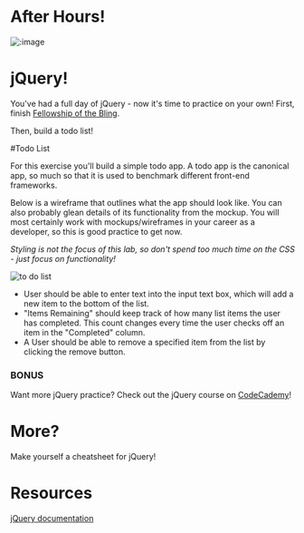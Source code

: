 # After Hours!

![:image](http://www.mixcrate.com/img/ugc/covers/1/0/10311513_l.jpg?v=219201637)

# jQuery!

You've had a full day of jQuery - now it's time to practice on your own! First, finish [Fellowship of the Bling](../10_jquery_lab/readme.md).

Then, build a todo list!

#Todo List

For this exercise you'll build a simple todo app. A todo app is the canonical app, so much so that it is used to benchmark different front-end frameworks.

Below is a wireframe that outlines what the app should look like. You can also probably glean details of its functionality from the mockup. You will most certainly work with mockups/wireframes in your career as a developer, so this is good practice to get now. 

*Styling is not the focus of this lab, so don't spend too much time on the CSS - just focus on functionality!*

![to do list](http://s3.amazonaws.com/grant-wdi/to-do-list-lab/to-do-list.png )

* User should be able to enter text into the input text box, which will add a new item to the bottom of the list.
* "Items Remaining" should keep track of how many list items the user has completed. This count changes every time the user checks off an item in the "Completed" column. 
* A User should be able to remove a specified item from the list by clicking the remove button. 

### BONUS

Want more jQuery practice? Check out the jQuery course on [CodeCademy](https://www.codecademy.com/learn/jquery)!

# More? 

Make yourself a cheatsheet for jQuery!

# Resources

[jQuery documentation](http://api.jquery.com/)
